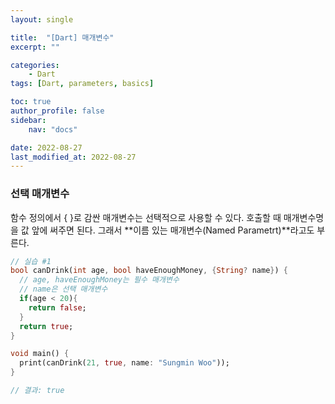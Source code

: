 ```yaml
---
layout: single

title:  "[Dart] 매개변수"
excerpt: ""

categories: 
    - Dart
tags: [Dart, parameters, basics]

toc: true
author_profile: false
sidebar:
    nav: "docs"

date: 2022-08-27
last_modified_at: 2022-08-27
---
```


### 선택 매개변수

함수 정의에서 { }로 감싼 매개변수는 선택적으로 사용할 수 있다.
호출할 때 매개변수명을 값 앞에 써주면 된다. 그래서 **이름 있는 매개변수(Named Parametrt)**라고도 부른다.

```dart
// 실습 #1
bool canDrink(int age, bool haveEnoughMoney, {String? name}) {
  // age, haveEnoughMoney는 필수 매개변수
  // name은 선택 매개변수
  if(age < 20){
    return false;
  }
  return true;
}

void main() {
  print(canDrink(21, true, name: "Sungmin Woo"));
}

// 결과: true
```